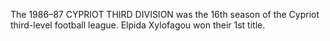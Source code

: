 The 1986–87 CYPRIOT THIRD DIVISION was the 16th season of the Cypriot third-level football league. Elpida Xylofagou won their 1st title.
